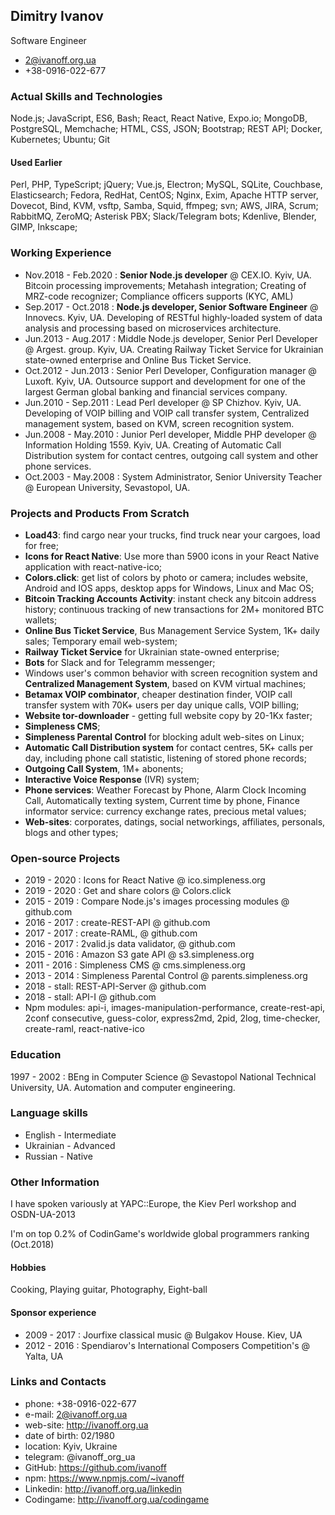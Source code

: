 ## Dimitry Ivanov

Software Engineer

- 2@ivanoff.org.ua
- +38-0916-022-677

### Actual Skills and Technologies
Node.js; JavaScript, ES6, Bash; React, React Native, Expo.io; MongoDB, PostgreSQL, Memchache; HTML, CSS, JSON; Bootstrap; REST API; Docker, Kubernetes; Ubuntu; Git

#### Used Earlier
Perl, PHP, TypeScript; jQuery; Vue.js, Electron; MySQL, SQLite, Couchbase, Elasticsearch; Fedora, RedHat, CentOS; Nginx, Exim, Apache HTTP server, Dovecot, Bind, KVM, vsftp, Samba, Squid, ffmpeg; svn; AWS, JIRA, Scrum; RabbitMQ, ZeroMQ; Asterisk PBX; Slack/Telegram bots; Kdenlive, Blender, GIMP, Inkscape;

### Working Experience
- Nov.2018 - Feb.2020 : **Senior Node.js developer** @ CEX.IO. Kyiv, UA. Bitcoin processing improvements; Metahash integration; Creating of MRZ-code recognizer; Compliance officers supports (KYC, AML)
- Sep.2017 - Oct.2018 : **Node.js developer, Senior Software Engineer** @ Innovecs. Kyiv, UA. Developing of RESTful highly-loaded system of data analysis and processing based on microservices architecture.
- Jun.2013 - Aug.2017 : Middle Node.js developer, Senior Perl Developer @ Argest. group. Kyiv, UA. Creating Railway Ticket Service for Ukrainian state-owned enterprise and Online Bus Ticket Service.
- Oct.2012 - Jun.2013 : Senior Perl Developer, Configuration manager @ Luxoft. Kyiv, UA. Outsource support and development for one of the largest German global banking and financial services company.
- Jun.2010 - Sep.2011 : Lead Perl developer @ SP Chizhov. Kyiv, UA. Developing of VOIP billing and VOIP call transfer system, Centralized management system, based on KVM, screen recognition system.
- Jun.2008 - May.2010 : Junior Perl developer, Middle PHP developer @ Information Holding 1559. Kyiv, UA. Creating of Automatic Call Distribution system for contact centres, outgoing call system and other phone services.
- Oct.2003 - May.2008 : System Administrator, Senior University Teacher @ European University, Sevastopol, UA.

### Projects and Products From Scratch
- **Load43**: find cargo near your trucks, find truck near your cargoes, load for free;
- **Icons for React Native**: Use more than 5900 icons in your React Native application with react-native-ico;
- **Colors.click**: get list of colors by photo or camera; includes website, Android and IOS apps, desktop apps for Windows, Linux and Mac OS;
- **Bitcoin Tracking Accounts Activity**: instant check any bitcoin address history; continuous tracking of new transactions for 2M+ monitored BTC wallets;
- **Online Bus Ticket Service**, Bus Management Service System, 1K+ daily sales; Temporary email web-system;
- **Railway Ticket Service** for Ukrainian state-owned enterprise;
- **Bots** for Slack and for Telegramm messenger;
- Windows user's common behavior with screen recognition system and **Centralized Management System**, based on KVM virtual machines;
- **Betamax VOIP combinator**, cheaper destination finder, VOIP call transfer system with 70K+ users per day unique calls, VOIP billing;
- **Website tor-downloader** - getting full website copy by 20-1Kx faster;
- **Simpleness CMS**;
- **Simpleness Parental Control** for blocking adult web-sites on Linux;
- **Automatic Call Distribution system** for contact centres, 5K+ calls per day, including phone call statistic, listening of stored phone records;
- **Outgoing Call System**, 1M+ abonents;
- **Interactive Voice Response** (IVR) system;
- **Phone services**: Weather Forecast by Phone, Alarm Clock Incoming Call, Automatically texting system, Current time by phone, Finance informator service: currency exchange rates, precious metal values;
- **Web-sites**: corporates, datings, social networkings, affiliates, personals, blogs and other types;

### Open-source Projects
- 2019 - 2020 : Icons for React Native @ ico.simpleness.org
- 2019 - 2020 : Get and share colors @ Colors.click
- 2015 - 2019 : Compare Node.js's images processing modules @ github.com
- 2016 - 2017 : create-REST-API @ github.com
- 2017 - 2017 : create-RAML, @ github.com
- 2016 - 2017 : 2valid.js data validator, @ github.com
- 2015 - 2016 : Amazon S3 gate API @ s3.simpleness.org
- 2011 - 2016 : Simpleness CMS @ cms.simpleness.org
- 2013 - 2014 : Simpleness Parental Control @ parents.simpleness.org
- 2018 - stall: REST-API-Server @ github.com
- 2018 - stall: API-I @ github.com
- Npm modules: api-i, images-manipulation-performance, create-rest-api, 2conf consecutive, guess-color, express2md, 2pid, 2log, time-checker, create-raml, react-native-ico

### Education
1997 - 2002 : BEng in Computer Science @ Sevastopol National Technical University, UA. Automation and computer engineering.

### Language skills
- English - Intermediate
- Ukrainian - Advanced
- Russian - Native

### Other Information

I have spoken variously at YAPC::Europe, the Kiev Perl workshop and OSDN-UA-2013

I'm on top 0.2% of CodinGame's worldwide global programmers ranking (Oct.2018)

#### Hobbies
Cooking, Playing guitar, Photography, Eight-ball

#### Sponsor experience
- 2009 - 2017 : Jourfixe classical music @ Bulgakov House. Kiev, UA
- 2012 - 2016 : Spendiarov's International Composers Competition's @ Yalta, UA

### Links and Contacts

- phone: +38-0916-022-677
- e-mail: 2@ivanoff.org.ua
- web-site: http://ivanoff.org.ua
- date of birth: 02/1980
- location: Kyiv, Ukraine
- telegram: @ivanoff_org_ua
- GitHub: https://github.com/ivanoff
- npm: https://www.npmjs.com/~ivanoff
- Linkedin: http://ivanoff.org.ua/linkedin
- Codingame: http://ivanoff.org.ua/codingame
